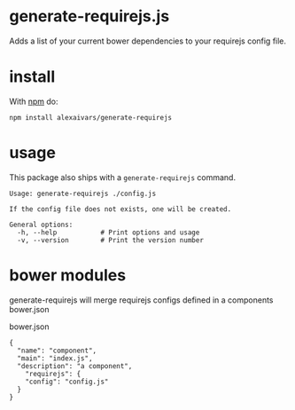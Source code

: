 # generate-requirejs.js
  Adds a list of your current bower dependencies to your requirejs config file.
  
# install

With [npm](http://npmjs.org) do:

```
npm install alexaivars/generate-requirejs
```

# usage

This package also ships with a `generate-requirejs` command.

```
Usage: generate-requirejs ./config.js

If the config file does not exists, one will be created.

General options:
  -h, --help           # Print options and usage
  -v, --version        # Print the version number
```

# bower modules

generate-requirejs will merge requirejs configs defined in a components bower.json

bower.json
```
{
  "name": "component",
  "main": "index.js",
  "description": "a component",
	"requirejs": {
  	"config": "config.js"
  }
}
```


